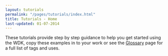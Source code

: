 ```yaml
---
layout: tutorials
permalink: "/pages/tutorials/index.html"
title: Tutorials - Home
last-updated: 01-07-2014
---
```


These tutorials provide step by step guidance to help you get started using the WDK, copy these examples in to your work or see the [Glossary](/pages/glossary/glossary.html) page for a full list of tags and uses. 
